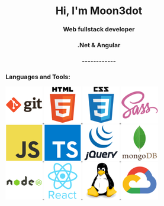 <h1 align="center">Hi, I'm Moon3dot</h1>
<h3 align="center">Web fullstack developer</h3>
<h3 align="center">.Net & Angular</h3>

<h3 align="center">------------</h3>

<h3 align="left">Languages and Tools:</h3>
 <a href="https://github.com/moon3dot" target="_blank"> 
        <img src="https://raw.githubusercontent.com/devicons/devicon/master/icons/git/git-original-wordmark.svg" alt="html5" width="100" height="100"/> 
    </a>
    <a href="https://github.com/moon3dot" target="_blank"> 
        <img src="https://raw.githubusercontent.com/devicons/devicon/master/icons/html5/html5-original-wordmark.svg" alt="html5" width="100" height="100"/> 
    </a>
    <a href="https://github.com/moon3dot" target="_blank"> 
        <img src="https://raw.githubusercontent.com/devicons/devicon/master/icons/css3/css3-original-wordmark.svg" alt="css3" width="100" height="100"/> 
    </a>
    <a href="https://github.com/moon3dot" target="_blank">
        <img src="https://raw.githubusercontent.com/devicons/devicon/master/icons/sass/sass-original.svg" alt="sass" width="100" height="100"/>
    </a>
    <a href="https://github.com/moon3dot" target="_blank"> 
        <img src="https://raw.githubusercontent.com/devicons/devicon/master/icons/javascript/javascript-original.svg" alt="javascript" width="100" height="100"/> 
    </a> 
    <a href="https://github.com/moon3dot" target="_blank">
        <img src="https://raw.githubusercontent.com/devicons/devicon/master/icons/typescript/typescript-original.svg" alt="sass" width="100" height="100"/>
    </a>
    <a href="https://github.com/moon3dot" target="_blank">
        <img src="https://raw.githubusercontent.com/devicons/devicon/master/icons/jquery/jquery-original-wordmark.svg" alt="sass" width="100" height="100"/>
    </a> 
    <a href="https://github.com/moon3dot" target="_blank"> 
        <img src="https://raw.githubusercontent.com/devicons/devicon/master/icons/mongodb/mongodb-original-wordmark.svg" alt="mongodb" width="100" height="100"/> 
    <a href="https://github.com/moon3dot" target="_blank">
        <img src="https://raw.githubusercontent.com/devicons/devicon/master/icons/nodejs/nodejs-original-wordmark.svg" alt="nodejs" width="100" height="100"/> 
    </a>
    <a href="https://github.com/moon3dot" target="_blank">
        <img src="https://raw.githubusercontent.com/devicons/devicon/master/icons/react/react-original-wordmark.svg" alt="react" width="100" height="100"/>
    </a>
    <a href="https://github.com/moon3dot" target="_blank">
        <img src="https://raw.githubusercontent.com/devicons/devicon/master/icons/linux/linux-original.svg" alt="linux" width="100" height="100"/> 
    </a>
    <a href="https://cloud.google.com/" target="_blank"> 
        <img src="https://raw.githubusercontent.com/devicons/devicon/master/icons/googlecloud/googlecloud-original.svg" alt="google cloud" width="100" height="100"/>
    </a>
    

